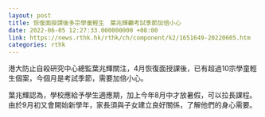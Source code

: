 ```yaml
---
layout: post
title: 恢復面授課後多宗學童輕生　葉兆輝籲考試季節加倍小心
date: 2022-06-05 12:27:33.000000000 +08:00
link: https://news.rthk.hk/rthk/ch/component/k2/1651649-20220605.htm
categories: rthk
---
```


港大防止自殺研究中心總監葉兆輝關注，4月恢復面授課後，已有超過10宗學童輕生個案，今個月是考試季節，需要加倍小心。

葉兆輝認為，學校應給予學生適應期，加上今年8月中才放暑假，可以拉長課程。由於9月初又會開始新學年，家長須與子女建立良好關係，了解他們的身心需要。
